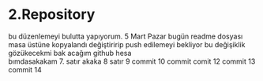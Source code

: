 # 2.Repository
bu düzenlemeyi bulutta yapıyorum.
5 Mart Pazar bugün
readme dosyası masa üstüne kopyalandı değiştiririp push edilemeyi bekliyor
bu değişiklik gözükecekmi bak
acağım github hesa          
bımdasakakam 7. satır
akaka
8 satır
9 commit
10 commit
comit 12
commit 13
commit 14